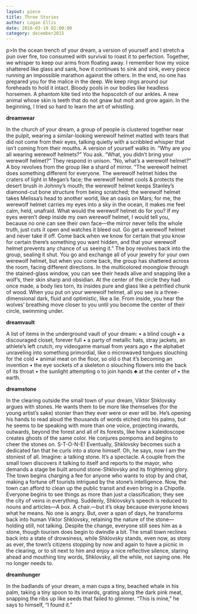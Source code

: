 ```yaml
---
layout: piece
title: Three Stories
author: Logan Ellis
date: 2016-03-19 02:00:00
category: december2015
---
```

p>In the ocean trench of your dream, a version of yourself and I stretch a pun over fire, too consumed with survival to roast it to perfection. Together, we whisper to keep our arms from floating away. I remember how my voice shattered like glass and sank, how it continues to sink and sink, every piece running an impossible marathon against the others. In the end, no one has prepared you for the malice in the deep. We keep rings around our foreheads to hold it intact. Bloody pools in our bodies like headless horsemen. A phantom kite tied into the hopscotch of our ankles. A new animal whose skin is teeth that do not gnaw but molt and grow again. In the beginning, I tried so hard to learn the art of whistling.</p>

<p><b>dreamwear</b></p>

<p>In the church of your dream, a group of people is clustered together near the pulpit, wearing a similar-looking werewolf helmet matted with tears that did not come from their eyes, talking quietly with a scribbled whisper that isn’t coming from their mouths. A version of yourself walks in. “Why are you all wearing werewolf helmets?” You ask. “What, you didn’t bring your werewolf helmet?” They respond in unison. “No, what’s a werewolf helmet?” A boy revolves from the group like a shard of mirror. “The werewolf helmet does something different for everyone. The werewolf helmet hides the craters of light in Megan’s face; the werewolf helmet cools &amp; protects the desert brush in Johnny’s mouth; the werewolf helmet keeps Stanley’s diamond-cut bone structure from being scratched; the werewolf helmet takes Melissa’s head to another world, like an oasis on Mars; for me, the werewolf helmet carries
my eyes into a sky in the ocean, it makes me feel calm, held, unafraid. What would the werewolf helmet do for you? If my eyes weren’t deep inside my own werewolf helmet, I would tell you, because no one can see their own face—the mirror never tells the whole truth, just cuts it open and watches it bleed out. Go get a werewolf helmet and never take if off. Come back when we know for certain that you know for certain there’s something you want hidden, and that your werewolf helmet prevents any chance of us seeing it.” The boy revolves back into the group, sealing it shut. You go and exchange all of your jewelry for your own werewolf helmet, but when you come back, the group has shattered across the room, facing different directions. In the multicolored moonglow through the stained-glass window, you can see their heads alive and snapping like a wolf’s, their skin sharp and obsidian. At the center of the circle they had once made, a body lies torn, its insides pure and glass like a petrified chunk of wood. When you put on your werewolf helmet, all you see is a three-dimensional dark, fluid and optimistic, like a lie. From inside, you hear the wolves’ breathing move closer to you until you become the center of their circle, swimming under.</p>

<p><b>dreamvault</b></p>
<p>A list of items in the underground vault of your dream: 
•   a blind cough 
•   a discouraged closet, forever full 
•   a party of metallic hats, stray jackets, an athlete’s left crutch, my videogame manual from years ago 
•   the alphabet unraveling into something primordial, like 
o   microwaved tongues slouching for the cold 
•   animal meat on the floor, so old 
o   that it’s becoming an invention 
•   the eye sockets of a skeleton 
o   slouching flowers into the back of its throat 
•   the sunlight attempting 
o   to join hands 
♣   at the center of 
•   the earth.</p>

<p><b>dreamstone</b></p>

<p>In the clearing outside the small town of your dream, Viktor Shklovsky argues with stones. He wants them to be more like themselves (for the young artist’s sake) stonier than they ever were or ever will be. He’s opening his hands to read aloud the thousands of words etched into his palms, but he seems to be speaking with more than one voice, projecting inwards, outwards, beyond the forest and all of its forests, like how a kaleidoscope creates ghosts of the same color. He conjures pompoms and begins to cheer the stones on. S-T-O-N-E! Eventually, Shklovsky becomes such a dedicated fan that he curls into a stone himself. Oh, he says, now I am the stoniest of all. Imagine: a talking stone. It’s a spectacle. A couple from the small town discovers it talking to itself and reports to the mayor, who demands a stage be built around stone-Shklovsky and its frightening glory. The town begins charging a fee for anyone who wants to stop by and chat, making a fortune off tourists intrigued by the stone’s intelligence. Now, the town can afford to clean up the public transit and even bring in a Chipotle. Everyone begins to see things as more than just a classification; they see the city of veins in everything. Suddenly, Shklovsky’s speech is reduced to nouns and articles—A box. A chair.—but it’s okay because everyone knows what he means. No one is angry. But, over a span of days, he transforms back into human Viktor Shklovsky, retaining the nature of the stone—holding still, not talking. Despite the change, everyone still sees him as a stone, though tourism does begin to dwindle a bit. The small town reclines back into a state of drowsiness, while Shklovsky stands, even now, as stony as ever, the town’s citizens stopping by now and again to have a picnic in the clearing, or to sit next to him and enjoy a nice reflective silence, staring ahead and mouthing tiny words, Shklovsky, all the while, not saying one. He no longer needs to.</p>

<p><b>dreamhunger</b></p>

<p>In the badlands of your dream, a man cups a tiny, beached whale in his palm, taking a tiny spoon to its innards, grating along the dark pink meat, snapping the ribs up like seeds that failed to glimmer. “This is mine,” he says to himself, “I found it.”</p>